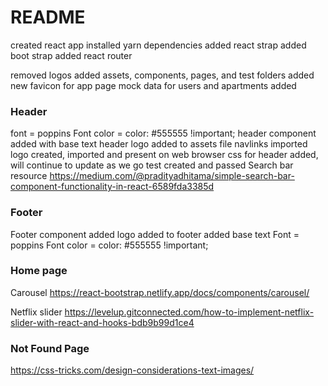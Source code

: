 # README

created react app
installed yarn dependencies
added react strap
added boot strap
added react router

removed logos
added assets, components, pages, and test folders
added new favicon for app page
mock data for users and apartments added

### Header

font = poppins
Font color = color: #555555 !important;
header component added with base text
header logo added to assets file
navlinks imported
logo created, imported and present on web browser
css for header added, will continue to update as we go
test created and passed
Search bar resource https://medium.com/@pradityadhitama/simple-search-bar-component-functionality-in-react-6589fda3385d

### Footer

Footer component added
logo added to footer
added base text
Font = poppins
Font color = color: #555555 !important;

### Home page

Carousel
https://react-bootstrap.netlify.app/docs/components/carousel/

Netflix slider
https://levelup.gitconnected.com/how-to-implement-netflix-slider-with-react-and-hooks-bdb9b99d1ce4

### Not Found Page

https://css-tricks.com/design-considerations-text-images/
